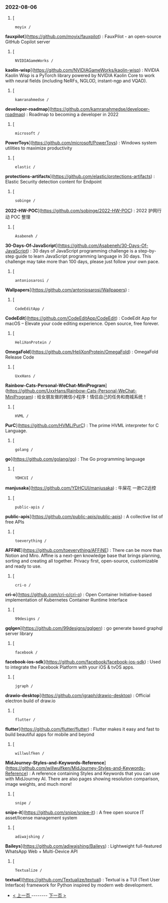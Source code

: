 ### 2022-08-06 
1. [
    

        moyix /
**fauxpilot**](https://github.com/moyix/fauxpilot) : FauxPilot - an open-source GitHub Copilot server
1. [
    

        NVIDIAGameWorks /
**kaolin-wisp**](https://github.com/NVIDIAGameWorks/kaolin-wisp) : NVIDIA Kaolin Wisp is a PyTorch library powered by NVIDIA Kaolin Core to work with neural fields (including NeRFs, NGLOD, instant-ngp and VQAD).
1. [
    

        kamranahmedse /
**developer-roadmap**](https://github.com/kamranahmedse/developer-roadmap) : Roadmap to becoming a developer in 2022
1. [
    

        microsoft /
**PowerToys**](https://github.com/microsoft/PowerToys) : Windows system utilities to maximize productivity
1. [
    

        elastic /
**protections-artifacts**](https://github.com/elastic/protections-artifacts) : Elastic Security detection content for Endpoint
1. [
    

        sobinge /
**2022-HW-POC**](https://github.com/sobinge/2022-HW-POC) : 2022 护网行动 POC 整理
1. [
    

        Asabeneh /
**30-Days-Of-JavaScript**](https://github.com/Asabeneh/30-Days-Of-JavaScript) : 30 days of JavaScript programming challenge is a step-by-step guide to learn JavaScript programming language in 30 days. This challenge may take more than 100 days, please just follow your own pace.
1. [
    

        antoniosarosi /
**Wallpapers**](https://github.com/antoniosarosi/Wallpapers) : 
1. [
    

        CodeEditApp /
**CodeEdit**](https://github.com/CodeEditApp/CodeEdit) : CodeEdit App for macOS – Elevate your code editing experience. Open source, free forever.
1. [
    

        HeliXonProtein /
**OmegaFold**](https://github.com/HeliXonProtein/OmegaFold) : OmegaFold Release Code
1. [
    

        UxxHans /
**Rainbow-Cats-Personal-WeChat-MiniProgram**](https://github.com/UxxHans/Rainbow-Cats-Personal-WeChat-MiniProgram) : 给女朋友做的微信小程序！情侣自己的任务和商城系统！
1. [
    

        HVML /
**PurC**](https://github.com/HVML/PurC) : The prime HVML interpreter for C Language.
1. [
    

        golang /
**go**](https://github.com/golang/go) : The Go programming language
1. [
    

        YDHCUI /
**manjusaka**](https://github.com/YDHCUI/manjusaka) : 牛屎花 一款C2远控
1. [
    

        public-apis /
**public-apis**](https://github.com/public-apis/public-apis) : A collective list of free APIs
1. [
    

        toeverything /
**AFFiNE**](https://github.com/toeverything/AFFiNE) : There can be more than Notion and Miro. Affine is a next-gen knowledge base that brings planning, sorting and creating all together. Privacy first, open-source, customizable and ready to use.
1. [
    

        cri-o /
**cri-o**](https://github.com/cri-o/cri-o) : Open Container Initiative-based implementation of Kubernetes Container Runtime Interface
1. [
    

        99designs /
**gqlgen**](https://github.com/99designs/gqlgen) : go generate based graphql server library
1. [
    

        facebook /
**facebook-ios-sdk**](https://github.com/facebook/facebook-ios-sdk) : Used to integrate the Facebook Platform with your iOS & tvOS apps.
1. [
    

        jgraph /
**drawio-desktop**](https://github.com/jgraph/drawio-desktop) : Official electron build of draw.io
1. [
    

        flutter /
**flutter**](https://github.com/flutter/flutter) : Flutter makes it easy and fast to build beautiful apps for mobile and beyond
1. [
    

        willwulfken /
**MidJourney-Styles-and-Keywords-Reference**](https://github.com/willwulfken/MidJourney-Styles-and-Keywords-Reference) : A reference containing Styles and Keywords that you can use with MidJourney AI. There are also pages showing resolution comparison, image weights, and much more!
1. [
    

        snipe /
**snipe-it**](https://github.com/snipe/snipe-it) : A free open source IT asset/license management system
1. [
    

        adiwajshing /
**Baileys**](https://github.com/adiwajshing/Baileys) : Lightweight full-featured WhatsApp Web + Multi-Device API
1. [
    

        Textualize /
**textual**](https://github.com/Textualize/textual) : Textual is a TUI (Text User Interface) framework for Python inspired by modern web development. 

- [ < 上一页 ](https://github.com/able8/github-trending-daily-record/blob/master/2022-08-05.md) -------- [ 下一页 > ](https://github.com/able8/github-trending-daily-record/blob/master/2022-08-07.md)